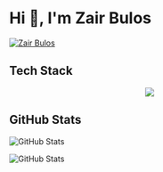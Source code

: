 # Hi 👋, I'm Zair Bulos

<a href="https://ar.linkedin.com/in/zairbulos">
  <img src="https://readme-typing-svg.herokuapp.com?font=Fira+Code&weight=600&size=24&pause=1000&color=35C9DD&center=true&vCenter=true&width=600&height=100&lines=Backend+Developer+%F0%9F%91%A8%E2%80%8D%F0%9F%92%BB;Java+Developer+%E2%98%95;DevOps+Enthusiast+%F0%9F%8C%B1;University+Technician+in+Programming+%F0%9F%8E%93" alt="Zair Bulos" />
</a>

## Tech Stack

<p align="center">
  <img src="https://skillicons.dev/icons?i=java,js,ts,py,html,css,spring,react,vue,mysql,docker,git" />
</p>

## GitHub Stats

![GitHub Stats](https://github-readme-stats.vercel.app/api?username=ZairBulos&theme=react&show_icons=true&hide_border=true&count_private=false)

![GitHub Stats](https://github-readme-stats.vercel.app/api/top-langs/?username=ZairBulos&theme=react&show_icons=true&hide_border=true&layout=compact)
